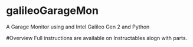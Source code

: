 # galileoGarageMon
A Garage Monitor using and Intel Galileo Gen 2 and Python

#Overview
Full instructions are available on Instructables alogn with parts. 


